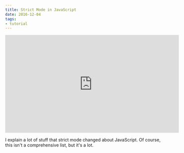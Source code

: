 ```yaml
---
title: Strict Mode in JavaScript
date: 2016-12-04
tags:
- tutorial
---
```


<iframe width="560" height="315" src="https://www.youtube.com/embed/6_MAw5g5U0Y" frameborder="0" allowfullscreen></iframe>

I explain a lot of stuff that strict mode changed about JavaScript. Of course, this isn't a comprehensive list, but it's a lot.
